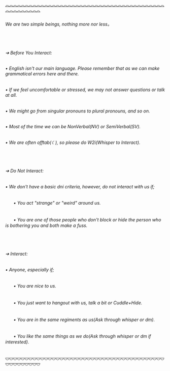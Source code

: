 ~~◠◠◠◠◠◠◠◠◠◠◠◠◠◠◠◠◠◠◠◠◠◠◠◠◠◠◠◠◠◠◠◠◠◠◠◠◠◠◠◠◠◠◠◠◠◠◠◠◠◠~~

###### *W*e are *two* simple beings, nothing *more* nor *less*。

ㅤ

###### ➔ *B*efore *Y*ou *I*nteract:
###### • *English is*n't *our main language*. *P*lease remember that as we can make grammatical errors *here* and *there*.
###### • *I*f we feel uncomfortable or *stressed*, we may *not* answer questions or talk *at all*.
###### • *W*e might go from *singular* pronouns to *plural* pronouns, and so on.
###### • *M*ost of the time we can be *N*on*V*erbal(*NV*) or *S*emi*V*erbal(*SV*).
###### • *W*e are often offtab(☾), so please do W2i(*W*hisper to *I*nteract).

ㅤ

###### ➔ *D*o *N*ot *I*nteract:
###### • *W*e do*n't* have a *basic dni criteria*, however, do *not* interact with us if;
###### ㅤㅤ• *Y*ou act "strange" or "*weird*" around us.
###### ㅤㅤ• *Y*ou are one of those people who do*n't* block or hide the person who is bothering you and both make a fuss.

ㅤ

###### ➔ *Int*eract:
###### • *A*nyone, especially if;
###### ㅤㅤ• *Y*ou are nice to us.
###### ㅤㅤ• *Y*ou just want to hangout with us, talk a bit or *C*uddle+*H*ide.
###### ㅤㅤ• *Y*ou are in the same regiments as us(Ask through *whisper* or *dm*).
###### ㅤㅤ• *Y*ou like the same things as we do(Ask through *whisper* or *dm* if interested).

~~◡◡◡◡◡◡◡◡◡◡◡◡◡◡◡◡◡◡◡◡◡◡◡◡◡◡◡◡◡◡◡◡◡◡◡◡◡◡◡◡◡◡◡◡◡◡◡◡◡◡~~
